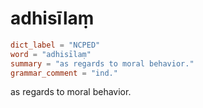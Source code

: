 # adhisīlaṃ

``` toml
dict_label = "NCPED"
word = "adhisīlaṃ"
summary = "as regards to moral behavior."
grammar_comment = "ind."
```

as regards to moral behavior.

